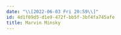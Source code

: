 ```yaml
---
date: "\\[2022-06-03 Fri 20:59\\]"
id: 4d1f09d5-d1e9-472f-bb5f-3bf4fa745afe
title: Marvin Minsky
---
```


